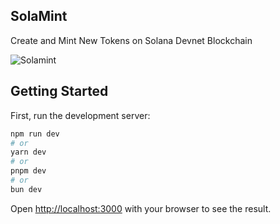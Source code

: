 ## SolaMint
Create and Mint New Tokens on Solana Devnet Blockchain

![Solamint](https://github.com/user-attachments/assets/609ac528-42ab-46e7-b561-913e7dc0bc00)

## Getting Started

First, run the development server:

```bash
npm run dev
# or
yarn dev
# or
pnpm dev
# or
bun dev
```

Open [http://localhost:3000](http://localhost:3000) with your browser to see the result.
